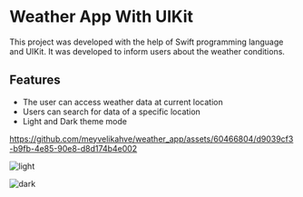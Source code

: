 # Weather App With UIKit

This project was developed with the help of Swift programming language and UIKit. It was developed to inform users about the weather conditions.


## Features

- The user can access weather data at current location
- Users can search for data of a specific location
- Light and Dark theme mode


https://github.com/meyvelikahve/weather_app/assets/60466804/d9039cf3-b9fb-4e85-90e8-d8d174b4e002

![light](https://github.com/meyvelikahve/weather_app/assets/60466804/f9091394-2f90-43cc-9a6b-2ee92c3e0b96)


![dark](https://github.com/meyvelikahve/weather_app/assets/60466804/87595e26-e2c7-4036-9bb2-36a400ad7eaa)
